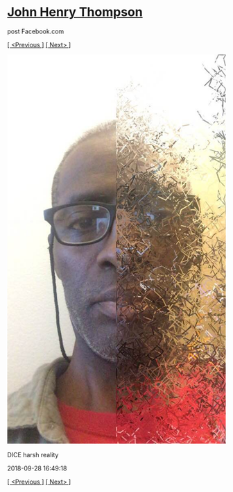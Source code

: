 # [John Henry Thompson](../README.md)
post Facebook.com

[[ <Previous ]](2018-09-28-3.md) [[ Next> ]](2018-09-28-5.md)

[![](../media/2018-09-28/Timeline-Photos-DICE-harsh-reality-1.jpg)](../README.md)

DICE harsh reality

2018-09-28 16:49:18

[[ <Previous ]](2018-09-28-3.md) [[ Next> ]](2018-09-28-5.md)